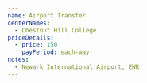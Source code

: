 ```yaml
---
name: Airport Transfer
centerNames:
  - Chestnut Hill College
priceDetails:
  - price: 150
    payPeriod: each-way
notes:
  - Newark International Airport, EWR
---
```

